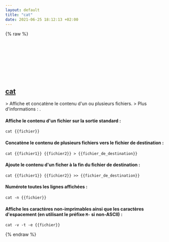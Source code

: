 ```yaml
---
layout: default
title: "cat"
date: 2021-06-25 18:12:13 +02:00
---
```

{% raw %}
<h2 id="cat">
  <a href="/fr/common/cat.html">cat</a> <a href="#cat"><svg class="icon">
    <use href="/assets/images/unicode_sprite.svg#link" />
  </svg></a>
</h2>
> Affiche et concatène le contenu d'un ou plusieurs fichiers.
> Plus d'informations : <https://www.gnu.org/software/coreutils/cat>.

#### Affiche le contenu d'un fichier sur la sortie standard :
```shell
cat {{fichier}}
```
#### Concatène le contenu de plusieurs fichiers vers le fichier de destination :
```shell
cat {{fichier1}} {{fichier2}} > {{fichier_de_destination}}
```
#### Ajoute le contenu d'un ficher à la fin du fichier de destination :
```shell
cat {{fichier1}} {{fichier2}} >> {{fichier_de_destination}}
```
#### Numérote toutes les lignes affichées :
```shell
cat -n {{fichier}}
```
#### Affiche les caractères non-imprimables ainsi que les caractères d'espacement (en utilisant le préfixe `M-` si non-ASCII) :
```shell
cat -v -t -e {{fichier}}
```
{% endraw %}